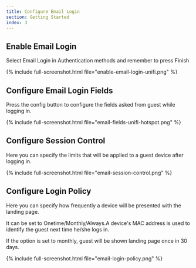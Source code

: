 ```yaml
---
title: Configure Email Login
section: Getting Started
index: 3
---
```


## Enable Email Login

Select Email Login in Authentication methods and remember to press Finish

{% include full-screenshot.html file="enable-email-login-unifi.png" %}

## Configure Email Login Fields

Press the config button to configure the fields asked from guest while logging in.

{% include full-screenshot.html file="email-fields-unifi-hotspot.png" %}


## Configure Session Control

Here you can specify the limits that will be applied to a guest device after logging in.

{% include full-screenshot.html file="email-session-control.png" %}

## Configure Login Policy

Here you can specify how frequently a device will be presented with the landing page.

It can be set to Onetime/Monthly/Always.A device's MAC address is used to identify the guest next time he/she logs in. 

If the option is set to monthly, guest will be shown landing page once in 30 days.

{% include full-screenshot.html file="email-login-policy.png" %}